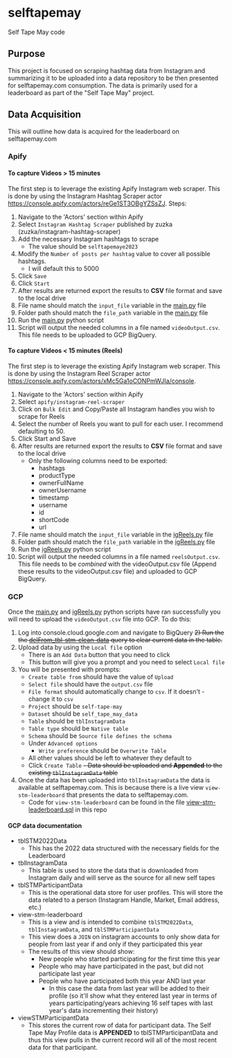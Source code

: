 # selftapemay
Self Tape May code

## Purpose
This project is focused on scraping hashtag data from Instagram and summarizing it to be uploaded into a data repository to be then presented for selftapemay.com consumption.  The data is primarily used for a leaderboard as part of the "Self Tape May" project.

## Data Acquisition
This will outline how data is acquired for the leaderboard on selftapemay.com

### Apify
#### To capture Videos > 15 minutes
The first step is to leverage the existing Apify Instagram web scraper.  This is done by using the Instagram Hashtag Scraper actor https://console.apify.com/actors/reGe1ST3OBgYZSsZJ.
Steps:
1) Navigate to the 'Actors' section within Apify
2) Select `Instagram Hashtag Scraper` published by zuzka (zuzka/instagram-hashtag-scraper)
3) Add the necessary Instagram hashtags to scrape
    - The value should be `selftapemaye2023`
4) Modify the `Number of posts per hashtag` value to cover all possible hashtags.
    - I will default this to 5000
5) Click `Save`
6) Click `Start`
7) After results are returned export the results to **CSV** file format and save to the local drive
8) File name should match the `input_file` variable in the [main.py](https://github.com/JHGelpi/selftapemay/blob/main/main.py) file
9) Folder path should match the `file_path` variable in the [main.py](https://github.com/JHGelpi/selftapemay/blob/main/main.py) file
10) Run the [main.py](https://github.com/JHGelpi/selftapemay/blob/main/main.py) python script
11) Script will output the needed columns in a file named `videoOutput.csv`.  This file needs to be uploaded to GCP BigQuery.

#### To capture Videos < 15 minutes (Reels)
The first step is to leverage the existing Apify Instagram web scraper.  This is done by using the Instagram Reel Scraper actor https://console.apify.com/actors/xMc5Ga1oCONPmWJIa/console.
1) Navigate to the 'Actors' section within Apify
2) Select `apify/instagram-reel-scraper`
3) Click on `Bulk Edit` and Copy/Paste all Instagram handles you wish to scrape for Reels
4) Select the number of Reels you want to pull for each user.  I recommend defaulting to 50.
5) Click Start and Save
6) After results are returned export the results to **CSV** file format and save to the local drive
    - Only the following columns need to be exported:
        - hashtags
        - productType
        - ownerFullName
        - ownerUsername
        - timestamp
        - username
        - id
        - shortCode
        - url
7) File name should match the `input_file` variable in the [igReels.py](https://github.com/JHGelpi/selftapemay/blob/main/igReels.py) file
8) Folder path should match the `file_path` variable in the [igReels.py](https://github.com/JHGelpi/selftapemay/blob/main/igReels.py) file
9) Run the [igReels.py](https://github.com/JHGelpi/selftapemay/blob/main/igReels.py) python script
10) Script will output the needed columns in a file named `reelsOutput.csv`.  This file needs to be *combined* with the videoOutput.csv file (Append these results to the videoOutput.csv file) and uploaded to GCP BigQuery.

### GCP
Once the [main.py](https://github.com/JHGelpi/selftapemay/blob/main/main.py) and [igReels.py](https://github.com/JHGelpi/selftapemay/blob/main/igReels.py) python scripts have ran successfully you will need to upload the `videoOutput.csv` file into GCP.  To do this:
1) Log into console.cloud.google.com and navigate to BigQuery
~~2) Run the the [delFrom_tbl-stm-clean-data](https://github.com/JHGelpi/selftapemay/blob/main/delFrom_tbl-stm-clean-data.sql) query to clear current data in the table.~~
3) Upload data by using the `Local file` option
    - There is an `Add Data` button that you need to click
    - This button will give you a prompt and you need to select `Local file`
4) You will be presented with prompts:
    - `Create table from` should have the value of `Upload`
    - `Select file` should have the `output.csv` file
    - `File format` should automatically change to `csv`.  If it doesn't - change it to `csv`
    - `Project` should be `self-tape-may`
    - `Dataset` should be `self_tape_may_data`
    - `Table` should be `tblInstagramData`
    - `Table type` should be `Native table`
    - `Schema` should be `Source file defines the schema`
    - Under `Advanced options`
      - `Write preference` should be `Overwrite Table`
    - All other values should be left to whatever they default to
    - Click `Create Table`
    ~~- Data should be uploaded and **Appended** to the existing `tblInstagramData` table~~
5) Once the data has been uploaded into `tblInstagramData` the data is available at selftapemay.com.  This is because there is a live view `view-stm-leaderboard` that presents the data to selftapemay.com.
    - Code for `view-stm-leaderboard` can be found in the file [view-stm-leaderboard.sql](https://github.com/JHGelpi/selftapemay/blob/main/view-stm-leaderboard.sql) in this repo 
#### GCP data documentation
- tblSTM2022Data
    - This has the 2022 data structured with the necessary fields for the Leaderboard
- tblInstagramData
    - This table is used to store the data that is downloaded from Instagram daily and will serve as the source for all new self tapes
- tblSTMParticipantData
    - This is the operational data store for user profiles.  This will store the data related to a person (Instagram Handle, Market, Email address, etc.)
- view-stm-leaderboard
    - This is a view and is intended to combine `tblSTM2022Data`, `tblInstagramData`, and `tblSTMParticipantData`
    - This view does a `JOIN` on instagram accounts to only show data for people from last year if and only if they participated this year
    - The results of this view should show:
        - New people who started participating for the first time this year
        - People who may have participated in the past, but did not participate last year
        - People who have participated both this year AND last year
            - In this case the data from last year will be added to their profile (so it'll show what they entered last year in terms of years participating/years achieving 16 self tapes with last year's data incrementing their history)
- viewSTMParticipantData
    - This stores the current row of data for participant data.  The Self Tape May Profile data is **APPENDED** to tblSTMParticipantData and thus this view pulls in the current record will all of the most recent data for that participant.
